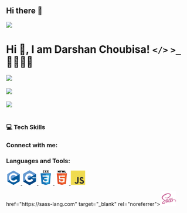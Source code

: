 ## Hi there 👋

![](https://komarev.com/ghpvc/?username=your-github-Darshan-choubisa&color=red)

# Hi 👋, I am Darshan Choubisa! **`</>`** **`>_`** 👨‍💻🌐🚀 

![](https://github-readme-stats.vercel.app/api/top-langs/?username=Darshan-choubisa&theme=radical&show_icons=true&hide_border=true&layout=compact)<br/><br/>
![](https://github-readme-stats.vercel.app/api?username=Darshan-choubisa&theme=radical&show_icons=true&hide_border=true&count_private=true)<br/><br/>
![](https://github-readme-streak-stats.herokuapp.com/?user=Darshan-choubisa&theme=radical&hide_border=true)<br/><br/>


### 💻 Tech Skills

<h3 align="left">Connect with me:</h3>
<p align="left">
</p>

<h3 align="left">Languages and Tools:</h3>
<p align="left"> <a href="https://www.cprogramming.com/" target="_blank" rel="noreferrer"> <img src="https://raw.githubusercontent.com/devicons/devicon/master/icons/c/c-original.svg" alt="c" width="40" height="40"/> </a> <a href="https://www.w3schools.com/cpp/" target="_blank" rel="noreferrer"> </t> <img src="https://raw.githubusercontent.com/devicons/devicon/master/icons/cplusplus/cplusplus-original.svg" alt="cplusplus" width="40" height="40"/> </a> <a href="https://www.w3schools.com/css/" target="_blank" rel="noreferrer"> </t> <img src="https://raw.githubusercontent.com/devicons/devicon/master/icons/css3/css3-original-wordmark.svg" alt="css3" width="40" height="40"/> </a> <a href="https://www.w3.org/html/" target="_blank" rel="noreferrer"> </t> <img src="https://raw.githubusercontent.com/devicons/devicon/master/icons/html5/html5-original-wordmark.svg" alt="html5" width="40" height="40"/> </a> <a href="https://developer.mozilla.org/en-US/docs/Web/JavaScript" target="_blank" rel="noreferrer"> </t> <img src="https://raw.githubusercontent.com/devicons/devicon/master/icons/javascript/javascript-original.svg" alt="javascript" width="40" height="40"/> </a> </p>
href="https://sass-lang.com" target="_blank" rel="noreferrer"> <img src="https://raw.githubusercontent.com/devicons/devicon/master/icons/sass/sass-original.svg" alt="sass" width="40" height="40"/> </a> </p>




